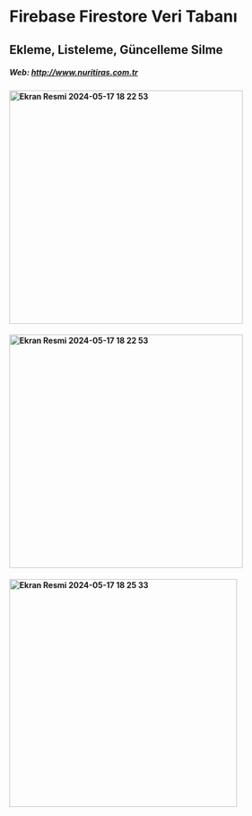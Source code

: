 # Firebase Firestore Veri Tabanı 
## Ekleme, Listeleme, Güncelleme Silme
##### Web: http://www.nuritiras.com.tr
#### <img width="416" alt="Ekran Resmi 2024-05-17 18 22 53" src="https://github.com/nuritiras/FirebaseFirestoreUygulama/assets/47992544/7afa8f08-c76a-40ef-91f5-3c3e6c1761dc">
#### <img width="416" alt="Ekran Resmi 2024-05-17 18 22 53" src="https://github.com/nuritiras/FirebaseFirestoreUygulama/assets/47992544/df212bc9-82c6-4ad7-a284-f05df141be84">
#### <img width="406" alt="Ekran Resmi 2024-05-17 18 25 33" src="https://github.com/nuritiras/FirebaseFirestoreUygulama/assets/47992544/77f3186e-a7f0-41f1-9e6f-9d1deb30da5f">
